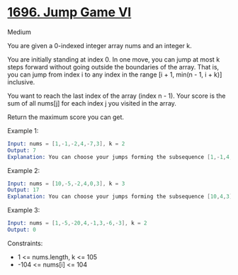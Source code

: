 # [1696. Jump Game VI](https://leetcode.com/problems/jump-game-vi/)

Medium

You are given a 0-indexed integer array nums and an integer k.

You are initially standing at index 0. In one move, you can jump at most k steps forward without going outside the boundaries of the array. That is, you can jump from index i to any index in the range [i + 1, min(n - 1, i + k)] inclusive.

You want to reach the last index of the array (index n - 1). Your score is the sum of all nums[j] for each index j you visited in the array.

Return the maximum score you can get.

Example 1:

```s
Input: nums = [1,-1,-2,4,-7,3], k = 2
Output: 7
Explanation: You can choose your jumps forming the subsequence [1,-1,4,3] (underlined above). The sum is 7.
```

Example 2:

```s
Input: nums = [10,-5,-2,4,0,3], k = 3
Output: 17
Explanation: You can choose your jumps forming the subsequence [10,4,3] (underlined above). The sum is 17.
```

Example 3:

```s
Input: nums = [1,-5,-20,4,-1,3,-6,-3], k = 2
Output: 0
```

Constraints:

- 1 <= nums.length, k <= 105
- -104 <= nums[i] <= 104
